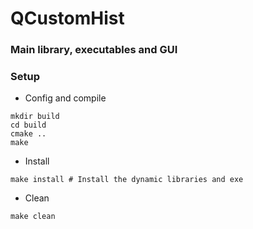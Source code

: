 # QCustomHist

### Main library, executables and GUI

### Setup

* Config and compile

```shell
mkdir build
cd build 
cmake .. 
make
```

* Install
```shell
make install # Install the dynamic libraries and exe 
```

* Clean
```shell
make clean
```
